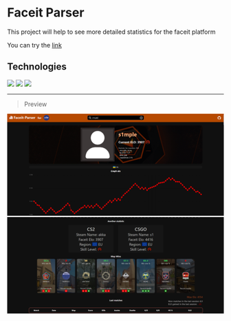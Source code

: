 # Faceit Parser

This project will help to see more detailed statistics for the faceit platform

You can try the [link](https://faceit-parser.vercel.app/)

## Technologies

<p align="left">
<a><img style="width: 56px" src="https://cdn4.iconfinder.com/data/icons/redis-2/1451/Untitled-2-512.png" /></a>
<a><img style="width: 56px" src="https://cdn4.iconfinder.com/data/icons/logos-and-brands/512/233_Node_Js_logo-256.png" /></a>
<a><img style="width: 56px" src="https://img.icons8.com/?size=100&id=kg46nzoJrmTR&format=png&color=000000" /></a>
</p>

---

> Preview

<img src="./assets/image.png" />
<img src="./assets/image2.png" />
